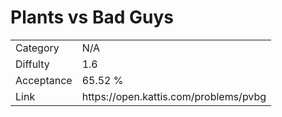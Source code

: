 # Plants vs Bad Guys

<table>
    <tr>
        <td>Category</td>
        <td>N/A</td>
    </tr>
    <tr>
        <td>Diffulty</td>
        <td>1.6</td>
    </tr>
    <tr>
        <td>Acceptance</td>
        <td>65.52 %</td>
    </tr>
    <tr>
        <td>Link</td>
        <td>https://open.kattis.com/problems/pvbg</td>
    </tr>
</table>